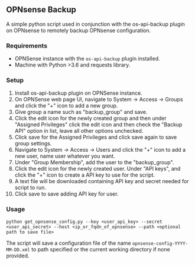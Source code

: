 ## OPNsense Backup
A simple python script used in conjunction with the os-api-backup plugin on OPNsense
to remotely backup OPNsense configuration.

### Requirements
- OPNSense instance with the `os-api-backup` plugin installed.
- Machine with Python >3.6 and requests library.

### Setup
1. Install os-api-backup plugin on OPNSense instance.
2. On OPNSense web page UI, navigate to System -> Access -> Groups and click the "+" icon to add a new group.
3. Give group a name such as "backup_group" and save.
4. Click the edit icon for the newly created group and then under "Assigned Privileges" click the edit icon and then check the "Backup API" option in list, leave all other options unchecked.
5. Click save for the Assigned Privileges and click save again to save group settings.
6. Navigate to System -> Access -> Users and click the "+" icon to add a new user, name user whatever you want.
7. Under "Group Membership", add the user to the "backup_group". 
8. Click the edit icon for the newly created user. Under "API keys", and click the "+" icon to create a API key to use for the script.
9. A text file will be downloaded containing API key and secret needed for script to run.
10. Click save to save adding API key for user.

### Usage
```python get_opnsense_config.py --key <user_api_key> --secret <user_api_secret> --host <ip_or_fqdn_of_opnsense> --path <optional path to save file>```

The script will save a configuration file of the name `opnsense-config-YYYY-MM-DD.xml` to path specified or the current working directory if none provided.
